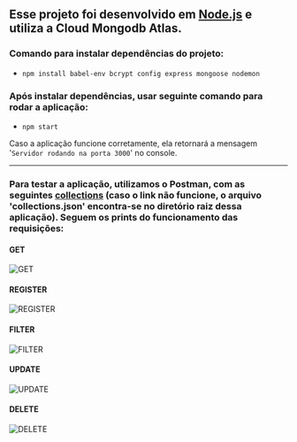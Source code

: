 ## Esse projeto foi desenvolvido em <a href="https://nodejs.org/en/download/">Node.js</a> e utiliza a Cloud Mongodb Atlas.

### Comando para instalar dependências do projeto: 
- `npm install babel-env bcrypt config express mongoose nodemon`

### Após instalar dependências, usar seguinte comando para rodar a aplicação:
- `npm start`

Caso a aplicação funcione corretamente, ela retornará a mensagem '`Servidor rodando na porta 3000`' no console.

<hr>

### Para testar a aplicação, utilizamos o Postman, com as seguintes <a href="https://github.com/rodrigozan/enterprise_connection_brq/blob/master/collections.json">collections</a> (caso o link não funcione, o arquivo 'collections.json' encontra-se no diretório raiz dessa aplicação). Seguem os prints do funcionamento das requisições:

#### GET
<img src="" alt="GET">

#### REGISTER
<img src="" alt="REGISTER">

#### FILTER
<img src="" alt="FILTER">

#### UPDATE
<img src="" alt="UPDATE">

#### DELETE
<img src="" alt="DELETE">

